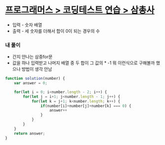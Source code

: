 # [프로그래머스 > 코딩테스트 연습 > 삼총사](https://school.programmers.co.kr/learn/courses/30/lessons/131705)

* 입력 - 숫자 배열
* 출력 - 세 숫자를 더해서 합이 0이 되는 경우의 수

### 내 풀이

* 간지 안나는 삼중for문
* 값을 하나 입력받고 나머지 배열 중 두 합이 그 값의 * -1 뭐 이런식으로 구해볼까 했으나 방법이 생각 안남

```js
function solution(number) {
    var answer = 0;

    for(let i = 0; i<number.length - 2; i++) {
        for(let j = i+1; j<number.length - 1; j++) {
            for(let k = j+1; k<number.length; k++) {
                if(number[i]+number[j]+number[k] === 0) {
                    answer++
                }
            }
        }
    }
    return answer;
}
```